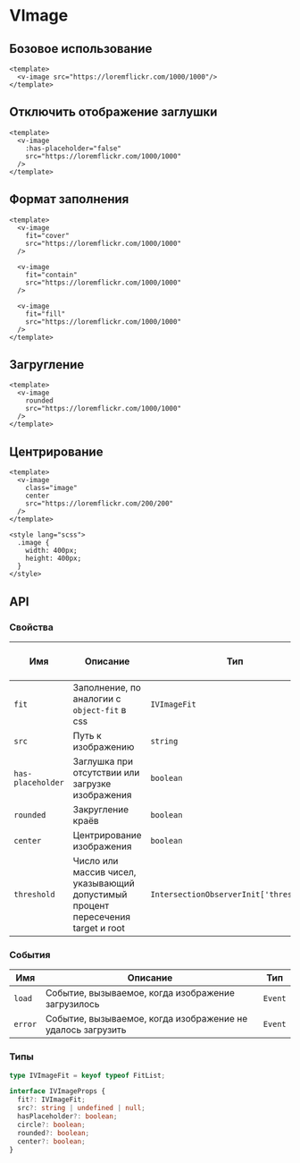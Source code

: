 # VImage

## Бозовое использование
```vue
<template>
  <v-image src="https://loremflickr.com/1000/1000"/>
</template>
```

## Отключить отображение заглушки
```vue
<template>
  <v-image 
    :has-placeholder="false" 
    src="https://loremflickr.com/1000/1000"
  />
</template>
```

## Формат заполнения
```vue
<template>
  <v-image 
    fit="cover" 
    src="https://loremflickr.com/1000/1000"
  />

  <v-image
    fit="contain"
    src="https://loremflickr.com/1000/1000"
  />

  <v-image
    fit="fill"
    src="https://loremflickr.com/1000/1000"
  />
</template>
```

## Загругление
```vue
<template>
  <v-image 
    rounded 
    src="https://loremflickr.com/1000/1000"
  />
</template>
```

## Центрирование
```vue
<template>
  <v-image 
    class="image"
    center 
    src="https://loremflickr.com/200/200"
  />
</template>

<style lang="scss">
  .image {
    width: 400px;
    height: 400px;
  }
</style>
```

## API

### Свойства
| Имя               | Описание                                                                         | Тип                                      | Значения                     | Значение по умолчанию | Обязательно |  
|-------------------|----------------------------------------------------------------------------------|------------------------------------------|------------------------------|-----------------------|-------------|
| `fit`             | Заполнение, по аналогии с `object-fit` в css                                     | `IVImageFit`                             | `cover`, `contain`, `fill`   | `cover`               | `false`     |
| `src`             | Путь к изображению                                                               | `string`                                 | —                            | —                     | `true`      |
| `has-placeholder` | Заглушка при отсутствии или загрузке изображения                                 | `boolean`                                | —                            | `true`                | `false`     |
| `rounded`         | Закругление краёв                                                                | `boolean`                                | —                            | `false`               | `false`     |
| `center`          | Центрирование изображения                                                        | `boolean`                                | —                            | `false`               | `false`     |
| `threshold`       | Число или массив чисел, указывающий допустимый процент пересечения target и root | `IntersectionObserverInit['threshold']`  | —                            | `0.1`                 | `false`     |

### События
| Имя     | Описание                                                    | Тип         |
|---------|-------------------------------------------------------------|-------------|
| `load`  | Событие, вызываемое, когда изображение загрузилось          | `Event`     |
| `error` | Событие, вызываемое, когда изображение не удалось загрузить | `Event`     |

### Типы
```typescript
type IVImageFit = keyof typeof FitList;

interface IVImageProps {
  fit?: IVImageFit;
  src?: string | undefined | null;
  hasPlaceholder?: boolean;
  circle?: boolean;
  rounded?: boolean;
  center?: boolean;
}
```
